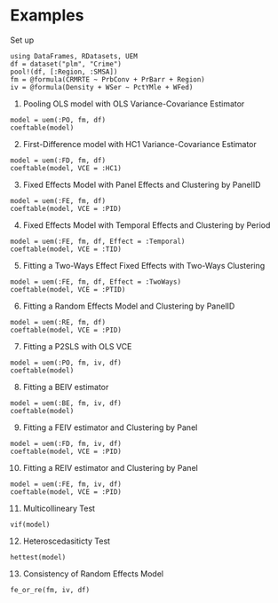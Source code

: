 # Examples

Set up
```@example Tutorial
using DataFrames, RDatasets, UEM
df = dataset("plm", "Crime")
pool!(df, [:Region, :SMSA])
fm = @formula(CRMRTE ~ PrbConv + PrBarr + Region)
iv = @formula(Density + WSer ~ PctYMle + WFed)
```

1. Pooling OLS model with OLS Variance-Covariance Estimator
```@example Tutorial
model = uem(:PO, fm, df)
coeftable(model)
```

2. First-Difference model with HC1 Variance-Covariance Estimator
```@example Tutorial
model = uem(:FD, fm, df)
coeftable(model, VCE = :HC1)
```

3. Fixed Effects Model with Panel Effects and Clustering by PanelID
```@example Tutorial
model = uem(:FE, fm, df)
coeftable(model, VCE = :PID)
```

4. Fixed Effects Model with Temporal Effects and Clustering by Period
```@example Tutorial
model = uem(:FE, fm, df, Effect = :Temporal)
coeftable(model, VCE = :TID)
```

5. Fitting a Two-Ways Effect Fixed Effects with Two-Ways Clustering
```@example Tutorial
model = uem(:FE, fm, df, Effect = :TwoWays)
coeftable(model, VCE = :PTID)
```

6. Fitting a Random Effects Model and Clustering by PanelID
```@example Tutorial
model = uem(:RE, fm, df)
coeftable(model, VCE = :PID)
```

7. Fitting a P2SLS with OLS VCE
```@example Tutorial
model = uem(:PO, fm, iv, df)
coeftable(model)
```

8. Fitting a BEIV estimator
```@example Tutorial
model = uem(:BE, fm, iv, df)
coeftable(model)
```

9. Fitting a FEIV estimator and Clustering by Panel
```@example Tutorial
model = uem(:FD, fm, iv, df)
coeftable(model, VCE = :PID)
```

10. Fitting a REIV estimator and Clustering by Panel
```@example Tutorial
model = uem(:FE, fm, iv, df)
coeftable(model, VCE = :PID)
```

11. Multicollineary Test
```@example Tutorial
vif(model)
```

12. Heteroscedasiticty Test
```@example Tutorial
hettest(model)
```

13. Consistency of Random Effects Model
```@example Tutorial
fe_or_re(fm, iv, df)
```
